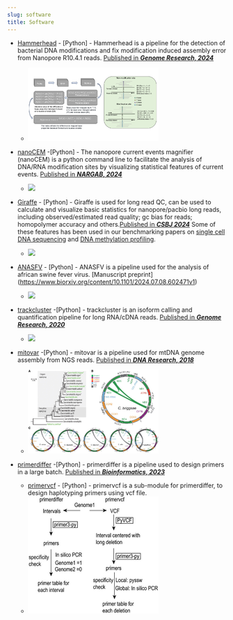 ```yaml
---
slug: software
title: Software
---
```


- [Hammerhead](https://github.com/lrslab/Hammerhead) - [Python] - Hammerhead is a pipeline for the detection of bacterial DNA modifications and fix modification induced assembly error from Nanopore R10.4.1 reads.  [Published in _**Genome Research, 2024**_](https://genome.cshlp.org/content/early/2024/10/02/gr.279012.124.abstract)
  - <img src="https://raw.githubusercontent.com/lrslab/Hammerhead/main/figure_demo/Demo_1.png" width='300'> 

- [nanoCEM](https://github.com/lrslab/nanoCEM) -[Python] - The nanopore current events magnifier (nanoCEM) is a python command line to facilitate the analysis of DNA/RNA modification sites by visualizing statistical features of current events.  [Published in _**NARGAB, 2024**_](https://doi.org/10.1093/nargab/lqae052)
  - <img src="https://raw.githubusercontent.com/lrslab/nanoCEM/main/docs/Workflow.png" width='300'> 
  
- [Giraffe](https://github.com/lrslab/Giraffe_View) - [Python] - Giraffe is used for long read QC, can be used to calculate and visualize basic statistics for nanopore/pacbio long reads, including observed/estimated read quality; gc bias for reads; homopolymer accuracy and others.[Published in _**CSBJ 2024**_](https://www.sciencedirect.com/science/article/pii/S2001037024002629)
  Some of these features has been used in our benchmarking papers on [single cell DNA sequencing](https://www.sciencedirect.com/science/article/pii/S2001037023001368) and [DNA methylation profiling](https://www.nature.com/articles/s41597-023-02431-5).
    - <img src="https://ars.els-cdn.com/content/image/1-s2.0-S2001037024002629-gr1.jpg" width='300'>

- [ANASFV](https://github.com/lrslab/anasfv) - [Python] - ANASFV is a pipeline used for the analysis of african swine fever virus. [Manuscript preprint] (https://www.biorxiv.org/content/10.1101/2024.07.08.602471v1)
    - <img src="https://www.biorxiv.org/content/biorxiv/early/2024/07/11/2024.07.08.602471/F1.medium.gif" width='300'>

- [trackcluster](https://github.com/runsheng/trackcluster) -[Python] - trackcluster is an isoform calling and quantification pipeline for long RNA/cDNA reads. [Published in _**Genome Research, 2020**_](https://genome.cshlp.org/content/30/2/287.short)
  - <img src="https://genome.cshlp.org/content/30/2/287/F2.large.jpg"  width="300">

- [mitovar](https://github.com/runsheng/mitovar) -[Python] - mitovar is a pipeline used for mtDNA genome assembly from NGS reads.  [Published in _**DNA Research, 2018**_](https://academic.oup.com/dnaresearch/article/25/6/577/5066955)
  - <img src="/images/mitovar_dsy026f1.jpeg" width='300'> 

- [primerdiffer](https://github.com/runsheng/primerdiffer) -[Python] - primerdiffer is a pipeline used to design primers in a large batch. [Published in _**Bioinformatics, 2023**_](https://academic.oup.com/bioinformatics/article/39/4/btad188/7126407)
  - [primervcf](https://github.com/runsheng/primervcf) - [Python] - primervcf is a sub-module for primerdiffer, to design haplotyping primers using vcf file.
  - <img src="/images/primerdiffer_btad188f1.jpeg" width='300'>
  

